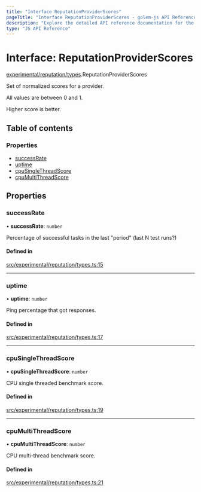 ```yaml
---
title: "Interface ReputationProviderScores"
pageTitle: "Interface ReputationProviderScores - golem-js API Reference"
description: "Explore the detailed API reference documentation for the Interface ReputationProviderScores within the golem-js SDK for the Golem Network."
type: "JS API Reference"
---
```

# Interface: ReputationProviderScores

[experimental/reputation/types](../modules/experimental_reputation_types).ReputationProviderScores

Set of normalized scores for a provider.

All values are between 0 and 1.

Higher score is better.

## Table of contents

### Properties

- [successRate](experimental_reputation_types.ReputationProviderScores#successrate)
- [uptime](experimental_reputation_types.ReputationProviderScores#uptime)
- [cpuSingleThreadScore](experimental_reputation_types.ReputationProviderScores#cpusinglethreadscore)
- [cpuMultiThreadScore](experimental_reputation_types.ReputationProviderScores#cpumultithreadscore)

## Properties

### successRate

• **successRate**: `number`

Percentage of successful tasks in the last "period" (last N test runs?)

#### Defined in

[src/experimental/reputation/types.ts:15](https://github.com/golemfactory/golem-js/blob/ed1cf1df/src/experimental/reputation/types.ts#L15)

___

### uptime

• **uptime**: `number`

Ping percentage that got responses.

#### Defined in

[src/experimental/reputation/types.ts:17](https://github.com/golemfactory/golem-js/blob/ed1cf1df/src/experimental/reputation/types.ts#L17)

___

### cpuSingleThreadScore

• **cpuSingleThreadScore**: `number`

CPU single threaded benchmark score.

#### Defined in

[src/experimental/reputation/types.ts:19](https://github.com/golemfactory/golem-js/blob/ed1cf1df/src/experimental/reputation/types.ts#L19)

___

### cpuMultiThreadScore

• **cpuMultiThreadScore**: `number`

CPU multi-thread benchmark score.

#### Defined in

[src/experimental/reputation/types.ts:21](https://github.com/golemfactory/golem-js/blob/ed1cf1df/src/experimental/reputation/types.ts#L21)
